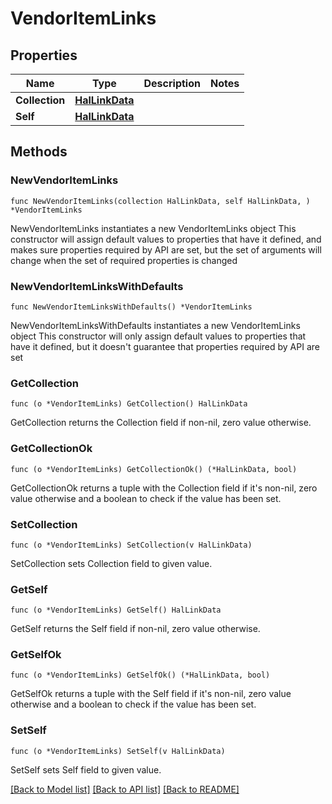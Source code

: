 # VendorItemLinks

## Properties

Name | Type | Description | Notes
------------ | ------------- | ------------- | -------------
**Collection** | [**HalLinkData**](HalLinkData.md) |  | 
**Self** | [**HalLinkData**](HalLinkData.md) |  | 

## Methods

### NewVendorItemLinks

`func NewVendorItemLinks(collection HalLinkData, self HalLinkData, ) *VendorItemLinks`

NewVendorItemLinks instantiates a new VendorItemLinks object
This constructor will assign default values to properties that have it defined,
and makes sure properties required by API are set, but the set of arguments
will change when the set of required properties is changed

### NewVendorItemLinksWithDefaults

`func NewVendorItemLinksWithDefaults() *VendorItemLinks`

NewVendorItemLinksWithDefaults instantiates a new VendorItemLinks object
This constructor will only assign default values to properties that have it defined,
but it doesn't guarantee that properties required by API are set

### GetCollection

`func (o *VendorItemLinks) GetCollection() HalLinkData`

GetCollection returns the Collection field if non-nil, zero value otherwise.

### GetCollectionOk

`func (o *VendorItemLinks) GetCollectionOk() (*HalLinkData, bool)`

GetCollectionOk returns a tuple with the Collection field if it's non-nil, zero value otherwise
and a boolean to check if the value has been set.

### SetCollection

`func (o *VendorItemLinks) SetCollection(v HalLinkData)`

SetCollection sets Collection field to given value.


### GetSelf

`func (o *VendorItemLinks) GetSelf() HalLinkData`

GetSelf returns the Self field if non-nil, zero value otherwise.

### GetSelfOk

`func (o *VendorItemLinks) GetSelfOk() (*HalLinkData, bool)`

GetSelfOk returns a tuple with the Self field if it's non-nil, zero value otherwise
and a boolean to check if the value has been set.

### SetSelf

`func (o *VendorItemLinks) SetSelf(v HalLinkData)`

SetSelf sets Self field to given value.



[[Back to Model list]](../README.md#documentation-for-models) [[Back to API list]](../README.md#documentation-for-api-endpoints) [[Back to README]](../README.md)


